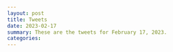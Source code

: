 ```yaml
---
layout: post
title: Tweets
date: 2023-02-17
summary: These are the tweets for February 17, 2023.
categories:
---
```


